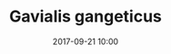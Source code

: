---
layout: animal
title: "Gavialis gangeticus"
name: "Gharial"
iucn: "Critically Endangered"
class: "Reptiles"
date: 2017-09-21 10:00
published: true
location: Alipore Zoo, West Bengal, India
categories: animal
images: 1
thumb: 1
permalink: "/animal/:title/"
tags:
- gharial
---